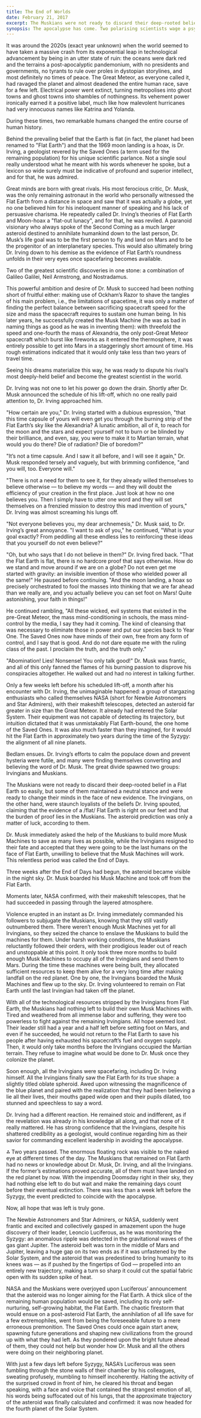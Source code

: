```yaml
---
title: The End of Worlds
date: February 21, 2017
excerpt: The Muskians were not ready to discard their deep-rooted belief in a flat Earth.
synopsis: The apocalypse has come. Two polarising scientists wage a psychological war for the destiny of humanity.
---
```


It was around the 2020s (exact year unknown) when the world seemed to have taken a massive crash from its exponential leap in technological advancement by being in an utter state of ruin: the oceans were dark red and the terrains a post-apocalyptic pandemonium, with no presidents and governments, no tyrants to rule over proles in dystopian storylines, and most definitely no times of peace. The Great Meteor, as everyone called it, had ravaged the planet and almost deadened the entire human race, save for a few left. Electrical power went extinct, turning metropolises into ghost towns and ghost towns into shambles of nothingness. Its vehement power ironically earned it a positive label, much like how malevolent hurricanes had very innocuous names like Katrina and Yolanda.

During these times, two remarkable humans changed the entire course of human history.

Behind the prevailing belief that the Earth is flat (in fact, the planet had been renamed to "Flat Earth") and that the 1969 moon landing is a hoax, is Dr. Irving, a geologist revered by the Saved Ones (a term used for the remaining population) for his unique scientific parlance. Not a single soul really understood what he meant with his words whenever he spoke, but a lexicon so wide surely must be indicative of profound and superior intellect, and for that, he was admired.

Great minds are born with great rivals. His most ferocious critic, Dr. Musk, was the only remaining astronaut in the world who personally witnessed the Flat Earth from a distance in space and saw that it was actually a globe, yet no one believed him for his ineloquent manner of speaking and his lack of persuasive charisma. He repeatedly called Dr. Irving’s theories of Flat Earth and Moon-hoax a "flat-out lunacy", and for that, he was reviled. A paranoid visionary who always spoke of the Second Coming as a much larger asteroid destined to annihilate humankind down to the last person, Dr. Musk’s life goal was to be the first person to fly and land on Mars and to be the progenitor of an interplanetary species. This would also ultimately bring Dr. Irving down to his demise as the evidence of Flat Earth’s roundness unfolds in their very eyes once spacefaring becomes available.

Two of the greatest scientific discoveries in one stone: a combination of Galileo Galilei, Neil Armstrong, and Nostradamus.

This powerful ambition and desire of Dr. Musk to succeed had been nothing short of fruitful either: making use of Ockham’s Razor to shave the tangles of his main problem, i.e., the limitations of spacetime, it was only a matter of finding the perfect balance between sacrificing spacecraft speed for the size and mass the spacecraft requires to sustain one human being. In his later years, he successfully created the Musk Machine (he was as bad in naming things as good as he was in inventing them): with threefold the speed and one-fourth the mass of Alexandria, the only post-Great Meteor spacecraft which burst like fireworks as it entered the thermosphere, it was entirely possible to get into Mars in a staggeringly short amount of time. His rough estimations indicated that it would only take less than two years of travel time.

Seeing his dreams materialize this way, he was ready to dispute his rival’s most deeply-held belief and become the greatest scientist in the world.

Dr. Irving was not one to let his power go down the drain. Shortly after Dr. Musk announced the schedule of his lift-off, which no one really paid attention to, Dr. Irving approached him.

"How certain are you," Dr. Irving started with a dubious expression, "that this time capsule of yours will even get you through the burning strip of the Flat Earth’s sky like the Alexandria? A lunatic ambition, all of it, to reach for the moon and the stars and expect yourself not to burn or be blinded by their brilliance, and even, say, you were to make it to Martian terrain, what would you do there? Die of radiation? Die of boredom?"

"It’s not a time capsule. And I saw it all before, and I will see it again," Dr. Musk responded tersely and vaguely, but with brimming confidence, "and you will, too. Everyone will."

"There is not a need for them to see it, for they already willed themselves to believe otherwise — to believe my words — and they will doubt the efficiency of your creation in the first place. Just look at how no one believes you. Then I simply have to utter one word and they will set themselves on a frenzied mission to destroy this mad invention of yours," Dr. Irving was almost screaming his lungs off.

"Not everyone believes you, my dear archnemesis," Dr. Musk said, to Dr. Irving’s great annoyance. "I want to ask of you," he continued, "What is your goal exactly? From peddling all these endless lies to reinforcing these ideas that you yourself do not even believe?"

"Oh, but who says that I do not believe in them?" Dr. Irving fired back. "That the Flat Earth is flat, there is no hardcore proof that says otherwise. How do we stand and move around if we are on a globe? Do not even get me started with gravity: an invisible invention of those who wielded power all the same!" He paused before continuing. "And the moon landing, a hoax so precisely orchestrated to fool the masses into thinking that we are far ahead than we really are, and you actually believe you can set foot on Mars! Quite astonishing, your faith in things!"

He continued rambling, "All these wicked, evil systems that existed in the pre-Great Meteor, the mass mind-conditioning in schools, the mass mind-control by the media, I say they had it coming. The kind of cleansing that was necessary to eliminate those in power and put our species back to Year One. The Saved Ones now have minds of their own, free from any form of control, and I say that is good. And do not dare equate me with the ruling class of the past. I proclaim the truth, and the truth only."

"Abomination! Lies! Nonsense! You only talk good!" Dr. Musk was frantic, and all of this only fanned the flames of his burning passion to disprove his conspiracies altogether. He walked out and had no interest in talking further.

Only a few weeks left before his scheduled lift-off, a month after his encounter with Dr. Irving, the unimaginable happened: a group of stargazing enthusiasts who called themselves NASA (short for Newbie Astronomers and Star Admirers), with their makeshift telescopes, detected an asteroid far greater in size than the Great Meteor. It already had entered the Solar System. Their equipment was not capable of detecting its trajectory, but intuition dictated that it was unmistakably Flat Earth-bound, the one home of the Saved Ones. It was also much faster than they imagined, for it would hit the Flat Earth in approximately two years during the time of the Syzygy: the alignment of all nine planets.

Bedlam ensues. Dr. Irving’s efforts to calm the populace down and prevent hysteria were futile, and many were finding themselves converting and believing the word of Dr. Musk. The great divide spawned two groups: Irvingians and Muskians.

The Muskians were not ready to discard their deep-rooted belief in a Flat Earth so easily, but some of them maintained a neutral stance and were ready to change their minds in the face of new evidence. The Irvingians, on the other hand, were staunch loyalists of the beliefs Dr. Irving spouted, claiming that the evidence of a /flat/ Flat Earth is right on our feet and that the burden of proof lies in the Muskians. The asteroid prediction was only a matter of luck, according to them.

Dr. Musk immediately asked the help of the Muskians to build more Musk Machines to save as many lives as possible, while the Irvingians resigned to their fate and accepted that they were going to be the last humans on the face of Flat Earth, unwilling to believe that the Musk Machines will work. This relentless period was called the End of Days.

Three weeks after the End of Days had begun, the asteroid became visible in the night sky. Dr. Musk boarded his Musk Machine and took off from the Flat Earth.

Moments later, NASA confirmed, with their makeshift telescopes, that he had succeeded in passing through the layered atmosphere.

Violence erupted in an instant as Dr. Irving immediately commanded his followers to subjugate the Muskians, knowing that they still vastly outnumbered them. There weren’t enough Musk Machines yet for all Irvingians, so they seized the chance to enslave the Muskians to build the machines for them. Under harsh working conditions, the Muskians reluctantly followed their orders, with their prodigious leader out of reach and unstoppable at this point. It only took three more months to build enough Musk Machines to occupy all of the Irvingians and send them to Mars. During the time these machines were being built, they allocated sufficient resources to keep them alive for a very long time after making landfall on the red planet. One by one, the Irvingians boarded the Musk Machines and flew up to the sky. Dr. Irving volunteered to remain on Flat Earth until the last Irvingian had taken off the planet.

With all of the technological resources stripped by the Irvingians from Flat Earth, the Muskians had nothing left to build their own Musk Machines with. Tired and weathered from all immense labor and suffering, they were too powerless to fight against the remaining Irvingians. All hope seemed lost. Their leader still had a year and a half left before setting foot on Mars, and even if he succeeded, he would not return to the Flat Earth to save his people after having exhausted his spacecraft’s fuel and oxygen supply. Then, it would only take months before the Irvingians occupied the Martian terrain. They refuse to imagine what would be done to Dr. Musk once they colonize the planet.

Soon enough, all the Irvingians were spacefaring, including Dr. Irving himself. All the Irvingians finally saw the Flat Earth for its true shape: a slightly titled oblate spheroid. Awed upon witnessing the magnificence of the blue planet and paired with the realization that they had been believing a lie all their lives, their mouths gaped wide open and their pupils dilated, too stunned and speechless to say a word.

Dr. Irving had a different reaction. He remained stoic and indifferent, as if the revelation was already in his knowledge all along, and that none of it really mattered. He has strong confidence that the Irvingians, despite his shattered credibility as a geologist, would continue regarding him as their savior for commanding excellent leadership in avoiding the apocalypse.

⁂
Two years passed. The enormous floating rock was visible to the naked eye at different times of the day. The Muskians that remained on Flat Earth had no news or knowledge about Dr. Musk, Dr. Irving, and all the Irvingians. If the former’s estimations proved accurate, all of them must have landed on the red planet by now. With the impending Doomsday right in their sky, they had nothing else left to do but wait and make the remaining days count before their eventual extinction. There was less than a week left before the Syzygy, the event predicted to coincide with the apocalypse.

Now, all hope that was left is truly gone.

The Newbie Astronomers and Star Admirers, or NASA, suddenly went frantic and excited and collectively gasped in amazement upon the huge discovery of their leader, Leoncio Luciferous, as he was monitoring the Syzygy: an anomalous ripple was detected in the gravitational waves of the gas giant Jupiter. The asteroid belt was torn in the middle of Mars and Jupiter, leaving a huge gap on its two ends as if it was unfastened by the Solar System, and the asteroid that was predestined to bring humanity to its knees was — as if pushed by the fingertips of God — propelled into an entirely new trajectory, making a turn so sharp it could cut the spatial fabric open with its sudden spike of heat.

NASA and the Muskians were overjoyed upon Luciferous’ announcement that the asteroid was no longer aiming for the Flat Earth. A thick slice of the remaining human population would be saved, including its only self-nurturing, self-growing habitat, the Flat Earth. The chaotic firestorm that would ensue on a post-asteroid Flat Earth, the annihilation of all life save for a few extremophiles, went from being the foreseeable future to a mere erroneous premonition. The Saved Ones could once again start anew, spawning future generations and shaping new civilizations from the ground up with what they had left. As they pondered upon the bright future ahead of them, they could not help but wonder how Dr. Musk and all the others were doing on their neighboring planet.

With just a few days left before Syzygy, NASA’s Luciferous was seen fumbling through the stone walls of their chamber by his colleagues, sweating profusely, mumbling to himself incoherently. Halting the activity of the surprised crowd in front of him, he cleared his throat and began speaking, with a face and voice that contained the strangest emotion of all, his words being suffocated out of his lungs, that the approximate trajectory of the asteroid was finally calculated and confirmed: it was now headed for the fourth planet of the Solar System.
